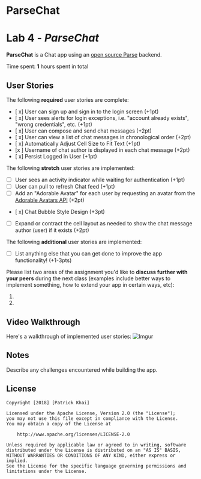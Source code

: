 # ParseChat

# Lab 4 - *ParseChat*

**ParseChat** is a Chat app using an [open source Parse](http://parseplatform.org/) backend.

Time spent: **1** hours spent in total

## User Stories

The following **required** user stories are complete:

- [ x] User can sign up and sign in to the login screen (+1pt)
- [ x] User sees alerts for login exceptions, i.e. "account already exists", "wrong credentials", etc. (+1pt)
- [ x] User can compose and send chat messages (+2pt)
- [ x] User can view a list of chat messages in chronological order (+2pt)
- [ x] Automatically Adjust Cell Size to Fit Text (+1pt)
- [x ] Username of chat author is displayed in each chat message (+2pt)
- [ x] Persist Logged in User (+1pt)

The following **stretch** user stories are implemented:

- [ ] User sees an activity indicator while waiting for authentication (+1pt)
- [ ] User can pull to refresh Chat feed (+1pt)
- [ ] Add an "Adorable Avatar" for each user by requesting an avatar from the [Adorable Avatars API](https://github.com/adorableio/avatars-api) (+2pt)
- [ x] Chat Bubble Style Design (+3pt)
- [ ] Expand or contract the cell layout as needed to show the chat message author (user) if it exists (+2pt)

The following **additional** user stories are implemented:

- [ ] List anything else that you can get done to improve the app functionality! (+1-3pts)

Please list two areas of the assignment you'd like to **discuss further with your peers** during the next class (examples include better ways to implement something, how to extend your app in certain ways, etc):

1.
2.

## Video Walkthrough

Here's a walkthrough of implemented user stories:
![Imgur](https://i.imgur.com/QohuQk0.gif)

## Notes

Describe any challenges encountered while building the app.

## License

    Copyright [2018] [Patrick Khai]

    Licensed under the Apache License, Version 2.0 (the "License");
    you may not use this file except in compliance with the License.
    You may obtain a copy of the License at

        http://www.apache.org/licenses/LICENSE-2.0

    Unless required by applicable law or agreed to in writing, software
    distributed under the License is distributed on an "AS IS" BASIS,
    WITHOUT WARRANTIES OR CONDITIONS OF ANY KIND, either express or implied.
    See the License for the specific language governing permissions and
    limitations under the License.
